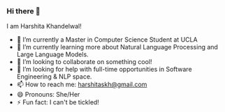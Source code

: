 ### Hi there 👋
I am Harshita Khandelwal!

- 🔭 I’m currently a Master in Computer Science Student at UCLA
- 🌱 I’m currently learning more about Natural Language Processing and Large Language Models.
- 👯 I’m looking to collaborate on something cool!
- 🤔 I’m looking for help with full-time opportunities in Software Engineering & NLP space.
- 📫 How to reach me: harshitaskh@gmail.com
- 😄 Pronouns: She/Her
- ⚡ Fun fact: I can't be tickled!
<!--
**tenzu15/tenzu15** is a ✨ _special_ ✨ repository because its `README.md` (this file) appears on your GitHub profile.

Here are some ideas to get you started:

- 🔭 I’m currently working on ...
- 🌱 I’m currently learning ...
- 👯 I’m looking to collaborate on ...
- 🤔 I’m looking for help with ...
- 💬 Ask me about ...
- 📫 How to reach me: ...
- 😄 Pronouns: ...
- ⚡ Fun fact: ...
-->
